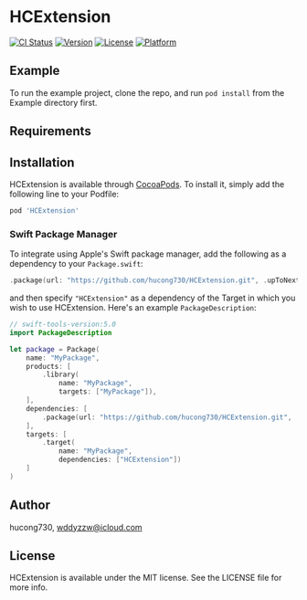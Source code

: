 # HCExtension

[![CI Status](https://img.shields.io/travis/hucong730/HCExtension.svg?style=flat)](https://travis-ci.org/hucong730/HCExtension)
[![Version](https://img.shields.io/cocoapods/v/HCExtension.svg?style=flat)](https://cocoapods.org/pods/HCExtension)
[![License](https://img.shields.io/cocoapods/l/HCExtension.svg?style=flat)](https://cocoapods.org/pods/HCExtension)
[![Platform](https://img.shields.io/cocoapods/p/HCExtension.svg?style=flat)](https://cocoapods.org/pods/HCExtension)

## Example

To run the example project, clone the repo, and run `pod install` from the Example directory first.

## Requirements

## Installation

HCExtension is available through [CocoaPods](https://cocoapods.org). To install
it, simply add the following line to your Podfile:

```ruby
pod 'HCExtension'
```

### Swift Package Manager

To integrate using Apple's Swift package manager, add the following as a dependency to your `Package.swift`:

```swift
.package(url: "https://github.com/hucong730/HCExtension.git", .upToNextMajor(from: "0.4.1"))
```

and then specify `"HCExtension"` as a dependency of the Target in which you wish to use HCExtension.
Here's an example `PackageDescription`:

```swift
// swift-tools-version:5.0
import PackageDescription

let package = Package(
    name: "MyPackage",
    products: [
        .library(
            name: "MyPackage",
            targets: ["MyPackage"]),
    ],
    dependencies: [
        .package(url: "https://github.com/hucong730/HCExtension.git", .upToNextMajor(from: "0.4.1"))
    ],
    targets: [
        .target(
            name: "MyPackage",
            dependencies: ["HCExtension"])
    ]
)
```


## Author

hucong730, wddyzzw@icloud.com

## License

HCExtension is available under the MIT license. See the LICENSE file for more info.
